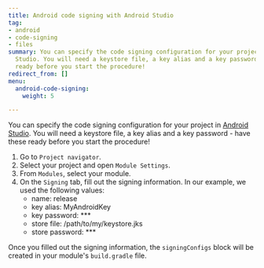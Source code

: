 ```yaml
---
title: Android code signing with Android Studio
tag:
- android
- code-signing
- files
summary: You can specify the code signing configuration for your project in Android
  Studio. You will need a keystore file, a key alias and a key password - have these
  ready before you start the procedure!
redirect_from: []
menu:
  android-code-signing:
    weight: 5

---
```

You can specify the code signing configuration for your project in [Android Studio](https://developer.android.com/studio/). You will need a keystore file, a key alias and a key password - have these ready before you start the procedure!

1. Go to `Project navigator`.
2. Select your project and open `Module Settings`.
3. From `Modules`, select your module.
4. On the `Signing` tab, fill out the signing information. In our example, we used the following values:
   * name: release
   * key alias: MyAndroidKey
   * key password: ***
   * store file: /path/to/my/keystore.jks
   * store password: ***

Once you filled out the signing information, the `signingConfigs` block will be created in your module's `build.gradle` file.